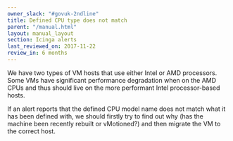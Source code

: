 ```yaml
---
owner_slack: "#govuk-2ndline"
title: Defined CPU type does not match
parent: "/manual.html"
layout: manual_layout
section: Icinga alerts
last_reviewed_on: 2017-11-22
review_in: 6 months
---
```


We have two types of VM hosts that use either Intel or AMD processors.
Some VMs have significant performance degradation when on the AMD CPUs
and thus should live on the more performant Intel processor-based hosts.

If an alert reports that the defined CPU model name does not match what
it has been defined with, we should firstly try to find out why (has the
machine been recently rebuilt or vMotioned?) and then migrate the VM to
the correct host.
